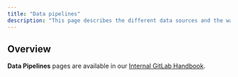```yaml
---
title: "Data pipelines"
description: "This page describes the different data sources and the way we extract this data via data pipelines."
---
```


## Overview

**Data Pipelines** pages are available in our [Internal GitLab Handbook](https://internal.gitlab.com/handbook/enterprise-data/platform/pipelines).
